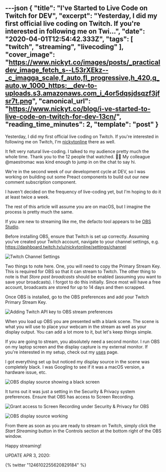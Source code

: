 ---json
{
  "title": "I've Started to Live Code on Twitch for DEV",
  "excerpt": "Yesterday, I did my first official live coding on Twitch. If you're interested in following me on Twi...",
  "date": "2020-04-01T12:54:42.333Z",
  "tags": [
    "twitch",
    "streaming",
    "livecoding"
  ],
  "cover_image": "https://www.nickyt.co/images/posts/_practicaldev_image_fetch_s--L53rXEkz--_c_imagga_scale,f_auto,fl_progressive,h_420,q_auto,w_1000_https:__dev-to-uploads.s3.amazonaws.com_i_4or5dqsjdsqzf3jfsr7t.png",
  "canonical_url": "https://www.nickyt.co/blog/i-ve-started-to-live-code-on-twitch-for-dev-13cn/",
  "reading_time_minutes": 2,
  "template": "post"
}
---

Yesterday, I did my first official live coding on Twitch. If you're interested in following me on Twitch, I'm [nickytonline](https://www.twitch.tv/nickytonline) there as well.

It felt very natural live-coding. I talked to my audience pretty much the whole time. Thank you to the 12 people that watched. 👏🏻 My colleague @maestromac was kind enough to jump in on the chat to say hi.

We're in the second week of our development cycle at DEV, so I was working on building out some Preact components to build out our new comment subscription component.

I haven't decided on the frequency of live-coding yet, but I'm hoping to do it at least twice a week.

The rest of this article will assume you are on macOS, but I imagine the process is pretty much the same.

If you are new to streaming like me, the defacto tool appears to be [OBS Studio](https://obsproject.com).

Before installing OBS, ensure that Twitch is set up correctly. Assuming you've created your Twitch account, navigate to your channel settings, e.g. https://dashboard.twitch.tv/u/nickytonline/settings/channel

![Twitch Channel Settings](https://www.nickyt.co/images/posts/_i_d82fvqzkqo6jda6jwste.png)

Two things to note here. One, you will need to copy the Primary Stream Key. This is required for OBS so that it can stream to Twitch. The other thing to note is that *Store past broadcasts* should be enabled (assuming you want to save your broadcasts). I forgot to do this initially. Since most will have a free account, broadcasts are stored for up to 14 days and then scrapped.

Once OBS is installed, go to the OBS preferences and add your Twitch Primary Stream Key.

![Adding Twitch API key to OBS stream preferences](https://www.nickyt.co/images/posts/_i_qwdarbwg14rfv2grm3x9.png)

When you load up OBS you are presented with a blank scene. The scene is what you will use to place your webcam in the stream as well as your display output. You can add a lot more to it, but let's keep things simple.

If you are going to stream, you absolutely need a second monitor. I run OBS on my laptop screen and the display capture is my external monitor. If you're interested in my setup, check out my [uses](https://www.iamdeveloper.com/uses/) page.

I got everything set up but noticed my display source in the scene was completely black. I was Googling to see if it was a macOS version, a hardware issue, etc.

![OBS display source showing a black screen](https://www.nickyt.co/images/posts/_i_tlh0xcnanhfbpfpljx97.png)

It turns out it was just a setting in the Security & Privacy system preferences. Ensure that OBS has access to Screen Recording.

![Grant access to Screen Recording under Security & Privacy for OBS](https://www.nickyt.co/images/posts/_i_fd59j6ejad2gpywybjna.png)

![OBS display source working](https://www.nickyt.co/images/posts/_i_buqf8e5u5gt4oqixxsed.png)

From there as soon as you are ready to stream on Twitch, simply click the *Start Streaming* button in the Controls section at the bottom right of the OBS window.

Happy streaming!

UPDATE APR 3, 2020:

{% twitter "1246102255620829184" %}
